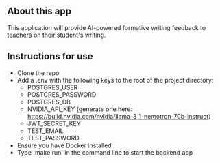 ## About this app
This application will provide AI-powered formative writing feedback to teachers on their student's writing.


## Instructions for use
- Clone the repo
- Add a .env with the following keys to the root of the project directory:
    - POSTGRES_USER
    - POSTGRES_PASSWORD
    - POSTGRES_DB
    - NVIDIA_API_KEY (generate one here: https://build.nvidia.com/nvidia/llama-3_1-nemotron-70b-instruct)
    - JWT_SECRET_KEY
    - TEST_EMAIL
    - TEST_PASSWORD
- Ensure you have Docker installed
- Type 'make run' in the command line to start the backend app